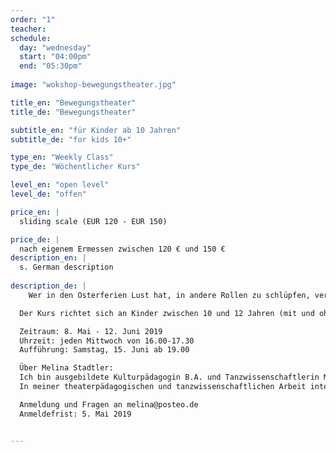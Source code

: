 ```yaml
---
order: "1"
teacher: 
schedule:
  day: "wednesday"
  start: "04:00pm"
  end: "05:30pm"
    
image: "wokshop-bewegungstheater.jpg"

title_en: "Bewegungstheater"
title_de: "Bewegungstheater"

subtitle_en: "für Kinder ab 10 Jahren"
subtitle_de: "for kids 10+"

type_en: "Weekly Class"
type_de: "Wöchentlicher Kurs"

level_en: "open level"
level_de: "offen"

price_en: |
  sliding scale (EUR 120 - EUR 150)

price_de: |
  nach eigenem Ermessen zwischen 120 € und 150 €
description_en: |
  s. German description
  
description_de: |
    Wer in den Osterferien Lust hat, in andere Rollen zu schlüpfen, verrückte Ideen zu spinnen und mit Stimme, Mimik und Körper Geschichten zu erzählen, ist in dem Ferienworkshop Bewegungstheater genau richtig. Wir werden laut und auch mal leise, wir rebellieren und kokettieren, wir stampfen auf den Boden und schweben wie eine Feder. In jedem Fall sammeln wir Themen, die uns beschäftigen, und erforschen diese auf unsere eigene und kreative Art.

  Der Kurs richtet sich an Kinder zwischen 10 und 12 Jahren (mit und ohne Vorkenntnisse). Kinder mit Behinderung sind herzlich willkommen.  

  Zeitraum: 8. Mai - 12. Juni 2019  
  Uhrzeit: jeden Mittwoch von 16.00-17.30    
  Aufführung: Samstag, 15. Juni ab 19.00    

  Über Melina Stadtler:  
  Ich bin ausgebildete Kulturpädagogin B.A. und Tanzwissenschaftlerin M.A. und arbeite seit 2010 als freischaffende Tanz- und Theaterpädagogin vor allem an Schulen und in der offenen Jugendarbeit.
  In meiner theaterpädagogischen und tanzwissenschaftlichen Arbeit interessiere ich mich für politische und gesellschaftskritische Themen wie Rassismus und Exotismus, Gender, Inklusion und Empowerment.

  Anmeldung und Fragen an melina@posteo.de  
  Anmeldefrist: 5. Mai 2019


---
```

